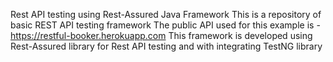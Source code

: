 Rest API testing using Rest-Assured Java Framework
This is a repository of basic REST API testing framework
The public API used for this example is - https://restful-booker.herokuapp.com
This framework is developed using Rest-Assured library for Rest API testing and with integrating TestNG library

